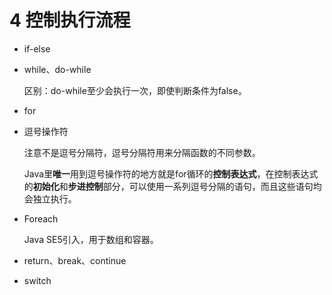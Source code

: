 # 4 控制执行流程

- if-else

- while、do-while

  区别：do-while至少会执行一次，即使判断条件为false。

- for

- 逗号操作符

  注意不是逗号分隔符，逗号分隔符用来分隔函数的不同参数。

  Java里**唯一**用到逗号操作符的地方就是for循环的**控制表达式**，在控制表达式的**初始化**和**步进控制**部分，可以使用一系列逗号分隔的语句，而且这些语句均会独立执行。

- Foreach

  Java SE5引入，用于数组和容器。

- return、break、continue

- switch
